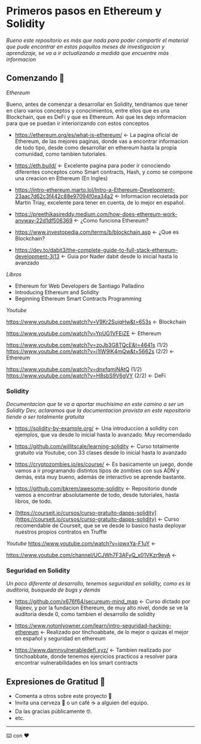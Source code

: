 # Primeros pasos en Ethereum y Solidity

_Bueno este repositorio es más que nada para poder compartir el material que pude encontrar en estos poquitos meses de investigacion y aprendizaje, se va a ir actualizando a medida que encuentre más informacion_

## Comenzando 🚀

_Ethereum_

Bueno, antes de comenzar a desarrollar en Solidity, tendriamos que tener en claro varios conceptos y conocimientos, entre ellos que es una Blockchain, que es DeFi y que es Ethereum. Asi que les dejo informacion para que se puedan ir interiorizando con estos conceptos


* https://ethereum.org/es/what-is-ethereum/ <- La pagina oficial de Ethereum, de las mejores paginas, donde vas a encontrar informacion de todo tipo, desde como desarrollar en ethereum hasta la propia comunidad, como tambien tutoriales.

* https://eth.build/ <- Excelente pagina para poder ir conociendo diferentes conceptos como Smart contracts, Hash, y como se compone una creacion en Ethereum (En Ingles)

* https://intro-ethereum.marto.lol/Intro-a-Ethereum-Development-23aac7d62c3f442c88e97094f0ea34a2 <- Informacion recoletada por Martin Triay, excelente para tener en cuenta, de lo mejor en español. 

* https://preethikasireddy.medium.com/how-does-ethereum-work-anyway-22d1df506369 <- ¿Como funciona Ethereum?

* https://www.investopedia.com/terms/b/blockchain.asp <- ¿Que es Blockchain?

* https://dev.to/dabit3/the-complete-guide-to-full-stack-ethereum-development-3j13 <- Guia por Nader dabit desde lo inicial hasta lo avanzado



_Libros_

* Ethereum for Web Developers de Santiago Palladino
* Introducing Ethereum and Solidity
* Beginning Ethereum Smart Contracts Programming

_Youtube_

https://www.youtube.com/watch?v=V9Kr2SujqHw&t=653s <- Blockchain

https://www.youtube.com/watch?v=YpUG1VFEiZE <- Ethereum

https://www.youtube.com/watch?v=zoJb3G8TQcE&t=4641s (1/2) 
https://www.youtube.com/watch?v=i1IW9lK4mQw&t=5662s (2/2)  <- Ethereum 

https://www.youtube.com/watch?v=dnxfqmjNAtQ (1/2)
https://www.youtube.com/watch?v=H8sbS9V6gVY (2/2) <- DeFi



### Solidity 

_Documentacion que te va a aportar muchisimo en este camino a ser un Solidity Dev, aclaramos que la documentacion provista en este repositorio tiende a ser totalmente gratuita_

* https://solidity-by-example.org/ <- Una introduccion a solidity con ejemplos, que va desde lo inicial hasta lo avanzado. Muy recomendado

* https://github.com/willitscale/learning-solidity <- Curso totalmente gratuito via Youtube, con 33 clases desde lo inicial hasta lo avanzado

* https://cryptozombies.io/es/course/ <- Es basicamente un juego, donde vamos a ir programando distintos tipos de zombies con sus ADN y demás, esta muy bueno, además de interactivo se aprende bastante.

* https://github.com/bkrem/awesome-solidity <- Repositorio donde vamos a encontrar absolutamente de todo, desde tutoriales, hasta libros, de todo.

* [https://courseit.io/cursos/curso-gratuito-dapps-solidity](https://courseit.io/cursos/curso-gratuito-dapps-solidity) <- Curso recomendable de Courseit, que se ve desde lo basico hasta deployar nuestros propios contratos en Truffle



_Youtube_
https://www.youtube.com/watch?v=ipwxYa-F1uY <-

https://www.youtube.com/channel/UCJWh7F3AFyQ_x01VKzr9eyA <-

### Seguridad en Solidity

_Un poco diferente al desarrollo, tenemos seguridad en solidity, como es la auditoria, busqueda de bugs y demás_

* https://github.com/x676f64/secureum-mind_map <- Curso dictado por Rajeev, y por la fundacion Ethereum, de muy alto nivel, donde se ve la auditoria desde 0, como tambien el desarrollo de solidity

* https://www.notonlyowner.com/learn/intro-seguridad-hacking-ethereum <- Realizado por tinchoabbate, de lo mejor o quizas el mejor en español y seguridad en ethereum

* https://www.damnvulnerabledefi.xyz/ <- Tambien realizado por tinchoabbate, donde tenemos ejercicios practicos a resolver para encontrar vulnerabilidades en los smart contracts


## Expresiones de Gratitud 🎁

* Comenta a otros sobre este proyecto 📢
* Invita una cerveza 🍺 o un café ☕ a alguien del equipo. 
* Da las gracias públicamente 🤓.
* etc.


---
⌨️ con ❤️
